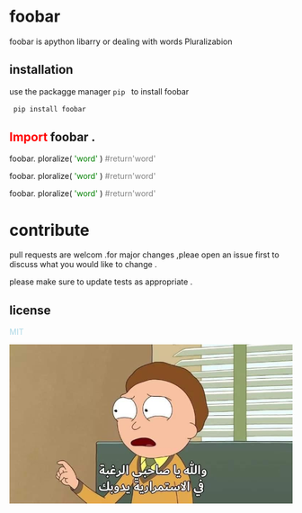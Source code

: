 # foobar
foobar is apython libarry or dealing with words Pluralizabion

## installation

use the packagge manager ```pip ```
  to install foobar

```sh
 pip install foobar
```

## <span style="color:red"> Import</span> foobar .

foobar. ploralize(<span style="color:green"> 'word'</span> )  <span style="color:gray"> #return'word'</span>

foobar. ploralize(<span style="color:green"> 'word'</span> )  <span style="color:gray"> #return'word'</span>

foobar. ploralize(<span style="color:green"> 'word'</span> )  <span style="color:gray"> #return'word'</span>

# contribute

pull requests are welcom .for major changes ,pleae open an issue first to discuss what you would like to change .

please make sure to update tests as appropriate .
## license 

<p style="color:lightblue"> MIT</p>

<img src="icon.jpg">